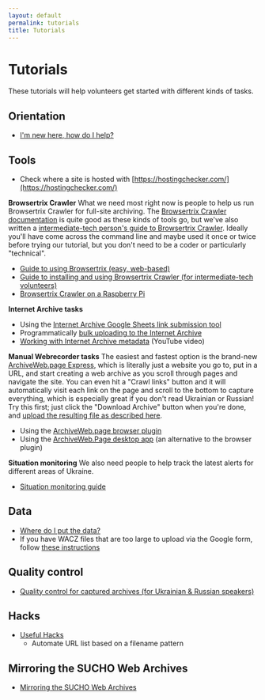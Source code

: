 ```yaml
---
layout: default
permalink: tutorials
title: Tutorials
---
```



# Tutorials

These tutorials will help volunteers get started with different kinds of tasks.

## Orientation
* [I'm new here, how do I help?](/orientation)

## Tools

* Check where a site is hosted with [https://hostingchecker.com/](https://hostingchecker.com/)

**Browsertrix Crawler**
What we need most right now is people to help us run Browsertrix Crawler for full-site archiving. The [Browsertrix Crawler documentation](https://crawler.docs.browsertrix.com/) is quite good as these kinds of tools go, but we've also written a [intermediate-tech person's guide to Browsertrix Crawler](browsertrix). Ideally you'll have come across the command line and maybe used it once or twice before trying our tutorial, but you don't need to be a coder or particularly "technical".

* [Guide to using Browsertrix (easy, web-based)](/browsertrix-cloud)
* [Guide to installing and using Browsertrix Crawler (for intermediate-tech volunteers)](/browsertrix)
* [Browsertrix Crawler on a Raspberry Pi](/raspberry-pi)

**Internet Archive tasks**

* Using the [Internet Archive Google Sheets link submission tool](/ia-gsheets)
* Programmatically [bulk uploading to the Internet Archive](/ia-bulk-upload)
* [Working with Internet Archive metadata](https://www.youtube.com/watch?v=A-REbP8lhh0) (YouTube video)

**Manual Webrecorder tasks**
The easiest and fastest option is the brand-new [ArchiveWeb.page Express](https://express.archiveweb.page/#https://example.com/), which is literally just a website you go to, put in a URL, and start creating a web archive as you scroll through pages and navigate the site. You can even hit a "Crawl links" button and it will automatically visit each link on the page and scroll to the bottom to capture everything, which is especially great if you don't read Ukrainian or Russian! Try this first; just click the "Download Archive" button when you're done, and [upload the resulting file as described here](/data-upload).

* Using the [ArchiveWeb.page browser plugin](/webrecorder-plugin-instructions)
* Using the [ArchiveWeb.Page desktop app](/archivewebpage-app-instructions) (an alternative to the browser plugin)

**Situation monitoring**
We also need people to help track the latest alerts for different areas of Ukraine.

* [Situation monitoring guide](/situation-monitoring)


## Data
* [Where do I put the data?](/data-upload)
* If you have WACZ files that are too large to upload via the Google form, follow [these instructions](/wacz-upload-aws)

## Quality control
* [Quality control for captured archives (for Ukrainian & Russian speakers)](/qc)

## Hacks
* [Useful Hacks](https://www.sucho.org/hacks)
  * Automate URL list based on a filename pattern

## Mirroring the SUCHO Web Archives
* [Mirroring the SUCHO Web Archives](/mirroring)
